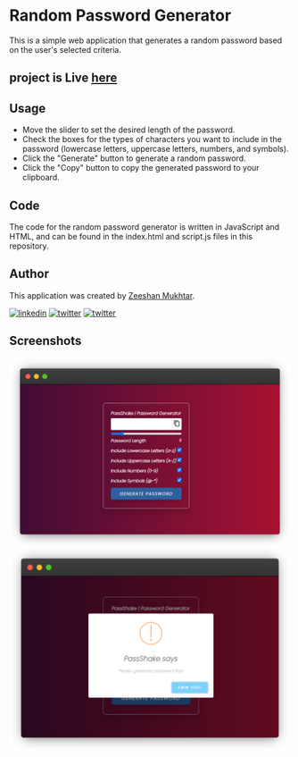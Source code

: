 # Random Password Generator

This is a simple web application that generates a random password based on the user's selected criteria.

## project is Live [here](https://zeeshanmukhtar1.github.io/PassShake/)

## Usage

- Move the slider to set the desired length of the password.
- Check the boxes for the types of characters you want to include in the password (lowercase letters, uppercase letters, numbers, and symbols).
- Click the "Generate" button to generate a random password.
- Click the "Copy" button to copy the generated password to your clipboard.

## Code

The code for the random password generator is written in JavaScript and HTML, and can be found in the index.html and script.js files in this repository.

## Author

This application was created by [Zeeshan Mukhtar](https://twitter.com/ZeshanMukhtar01).

[![linkedin](https://img.shields.io/badge/linkedin-0A66C2?style=for-the-badge&logo=linkedin&logoColor=white)](https://twitter.com/ZeshanMukhtar01)
[![twitter](https://img.shields.io/badge/twitter-1DA1F2?style=for-the-badge&logo=twitter&logoColor=white)](https://twitter.com/ZeshanMukhtar01)
[![twitter](https://img.shields.io/badge/Instagram-E4405F?style=for-the-badge&logo=instagram&logoColor=white)](https://www.instagram.com/zeshanmukhtar01/)

## Screenshots

![App Screenshot](./fav/output.png)
![App Screenshot](./fav/error.png)
